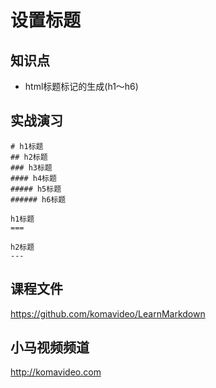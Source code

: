 设置标题
========

知识点
---

* html标题标记的生成(h1～h6)

## 实战演习

~~~
# h1标题
## h2标题
### h3标题
#### h4标题
##### h5标题
###### h6标题

h1标题
===

h2标题
---
~~~

## 课程文件

https://github.com/komavideo/LearnMarkdown

## 小马视频频道

http://komavideo.com

